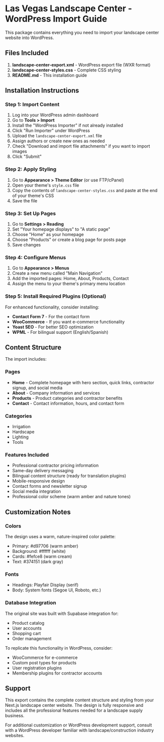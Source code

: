 # Las Vegas Landscape Center - WordPress Import Guide

This package contains everything you need to import your landscape center website into WordPress.

## Files Included

1. **landscape-center-export.xml** - WordPress export file (WXR format)
2. **landscape-center-styles.css** - Complete CSS styling
3. **README.md** - This installation guide

## Installation Instructions

### Step 1: Import Content
1. Log into your WordPress admin dashboard
2. Go to **Tools > Import**
3. Install the "WordPress Importer" if not already installed
4. Click "Run Importer" under WordPress
5. Upload the `landscape-center-export.xml` file
6. Assign authors or create new ones as needed
7. Check "Download and import file attachments" if you want to import images
8. Click "Submit"

### Step 2: Apply Styling
1. Go to **Appearance > Theme Editor** (or use FTP/cPanel)
2. Open your theme's `style.css` file
3. Copy the contents of `landscape-center-styles.css` and paste at the end of your theme's CSS
4. Save the file

### Step 3: Set Up Pages
1. Go to **Settings > Reading**
2. Set "Your homepage displays" to "A static page"
3. Choose "Home" as your homepage
4. Choose "Products" or create a blog page for posts page
5. Save changes

### Step 4: Configure Menus
1. Go to **Appearance > Menus**
2. Create a new menu called "Main Navigation"
3. Add the imported pages: Home, About, Products, Contact
4. Assign the menu to your theme's primary menu location

### Step 5: Install Required Plugins (Optional)
For enhanced functionality, consider installing:
- **Contact Form 7** - For the contact form
- **WooCommerce** - If you want e-commerce functionality
- **Yoast SEO** - For better SEO optimization
- **WPML** - For bilingual support (English/Spanish)

## Content Structure

The import includes:

### Pages
- **Home** - Complete homepage with hero section, quick links, contractor signup, and social media
- **About** - Company information and services
- **Products** - Product categories and contractor benefits
- **Contact** - Contact information, hours, and contact form

### Categories
- Irrigation
- Hardscape  
- Lighting
- Tools

### Features Included
- Professional contractor pricing information
- Same-day delivery messaging
- Bilingual content structure (ready for translation plugins)
- Mobile-responsive design
- Contact forms and newsletter signup
- Social media integration
- Professional color scheme (warm amber and nature tones)

## Customization Notes

### Colors
The design uses a warm, nature-inspired color palette:
- Primary: #d97706 (warm amber)
- Background: #ffffff (white)
- Cards: #fefce8 (warm cream)
- Text: #374151 (dark gray)

### Fonts
- Headings: Playfair Display (serif)
- Body: System fonts (Segoe UI, Roboto, etc.)

### Database Integration
The original site was built with Supabase integration for:
- Product catalog
- User accounts
- Shopping cart
- Order management

To replicate this functionality in WordPress, consider:
- WooCommerce for e-commerce
- Custom post types for products
- User registration plugins
- Membership plugins for contractor accounts

## Support

This export contains the complete content structure and styling from your Next.js landscape center website. The design is fully responsive and includes all the professional features needed for a landscape supply business.

For additional customization or WordPress development support, consult with a WordPress developer familiar with landscape/construction industry websites.
